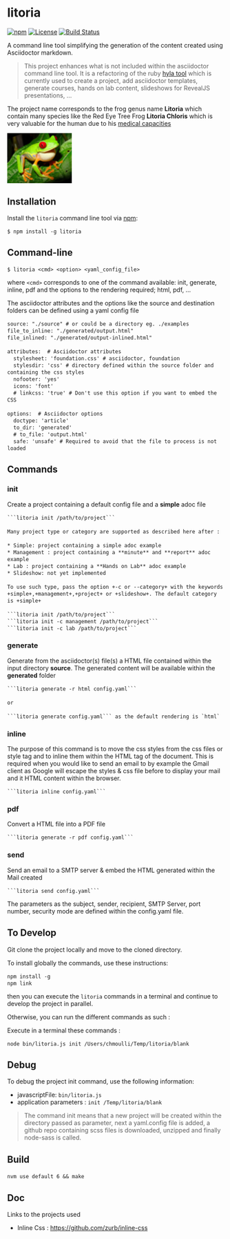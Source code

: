 # litoria

[![npm](https://img.shields.io/npm/v/litoria.svg?maxAge=2592000)](http://www.npmjs.com/package/litoria)
[![License](http://img.shields.io/npm/l/litoria.svg?style=flat-square)](http://opensource.org/licenses/https://opensource.org/licenses/Apache-2.0)
[![Build Status](https://travis-ci.org/bucharest-gold/litoria.svg?branch=master)](https://travis-ci.org/bucharest-gold/litoria)

A command line tool simplifying the generation of the content created using Asciidoctor markdown.

> This project enhances what is not included within the asciidoctor command line tool. 
> It is a refactoring of the ruby [hyla tool](https://github.com/cmoulliard/hyla) which is currently used
> to create a project, add asciidoctor templates, generate courses, hands on lab content, slideshows for RevealJS presentations, ...

The project name corresponds to the frog genus name **Litoria** which contain many species like the Red Eye Tree Frog **Litoria Chloris** which is very valuable for the 
human due to his [medical capacities](http://www.kaieteurnewsonline.com/2012/06/03/the-red-eyed-tree-frog-litoria-chloris-2/)

<img src="https://raw.githubusercontent.com/bucharest-gold/litoria/master/templates/image/litoria-chloris.jpg" width="150" style="vertical-align: top;"> 

</br>

## Installation

Install the `litoria` command line tool via [npm](http://npmjs.org/):

```
$ npm install -g litoria
```

## Command-line

```
$ litoria <cmd> <option> <yaml_config_file>
```    

where `<cmd>` corresponds to one of the command available: init, generate, inline, pdf and the options to the rendering required; html, pdf, ... 

The asciidoctor attributes and the options like the source and destination folders can be defined using a yaml config file

```
source: "./source" # or could be a directory eg. ./examples
file_to_inline: "./generated/output.html"
file_inlined: "./generated/output-inlined.html"

attributes:  # Asciidoctor attributes
  stylesheet: 'foundation.css' # asciidoctor, foundation
  stylesdir: 'css' # directory defined within the source folder and containing the css styles
  nofooter: 'yes'
  icons: 'font'
  # linkcss: 'true' # Don't use this option if you want to embed the CSS

options:  # Asciidoctor options
  doctype: 'article'
  to_dir: 'generated'
  # to_file: 'output.html'
  safe: 'unsafe' # Required to avoid that the file to process is not loaded

```
    
## Commands

### init

Create a project containing a default config file and a **simple** adoc file
    
    ```litoria init /path/to/project```
    
    Many project type or category are supported as described here after :
    
    * Simple: project containing a simple adoc example
    * Management : project containing a **minute** and **report** adoc example
    * Lab : project containing a **Hands on Lab** adoc example
    * Slideshow: not yet implemented
    
    To use such type, pass the option +-c or --category+ with the keywords +simple+,+management+,+project+ or +slideshow+. The default category is +simple+
    
    ```litoria init /path/to/project```
    ```litoria init -c management /path/to/project``` 
    ```litoria init -c lab /path/to/project```
        
### generate

Generate from the asciidoctor(s) file(s) a HTML file contained within the input directory **source**. The generated content will be available within the **generated** folder
    
    ```litoria generate -r html config.yaml```
    
    or 
    
    ```litoria generate config.yaml``` as the default rendering is `html`

### inline
 
 The purpose of this command is to move the css styles from the css files or style tag and to inline them within the HTML tag of the document. This is required when you would like to send
 an email to by example the Gmail client as Google will escape the styles & css file before to display your mail and it HTML content within the browser.

    ```litoria inline config.yaml```
    
### pdf
 
Convert a HTML file into a PDF file
    
    ```litoria generate -r pdf config.yaml``` 
       
### send

Send an email to a SMTP server & embed the HTML generated within the Mail created
    
    ```litoria send config.yaml```        
    
The parameters as the subject, sender, recipient, SMTP Server, port number, security mode are defined within the config.yaml file.    
    
## To Develop
    
Git clone the project locally and move to the cloned directory. 

To install globally the commands, use these instructions:

```
npm install -g
npm link
```
        
then you can execute the `litoria` commands in a terminal and continue to develop the project in parallel.

Otherwise, you can run the different commands as such :

Execute in a terminal these commands :

```
node bin/litoria.js init /Users/chmoulli/Temp/litoria/blank
```
    
## Debug

To debug the project init command, use the following information:

* javascriptFile: `bin/litoria.js`
* application parameters : `init /Temp/litoria/blank`

> The command init means that a new project will be created within the directory passed as parameter, 
> next a yaml.config file is added, a github repo containing scss files is downloaded, unzipped and finally 
> node-sass is called.

## Build

`nvm use default 6 && make`
    
## Doc

Links to the projects used
 
* Inline Css : https://github.com/zurb/inline-css

